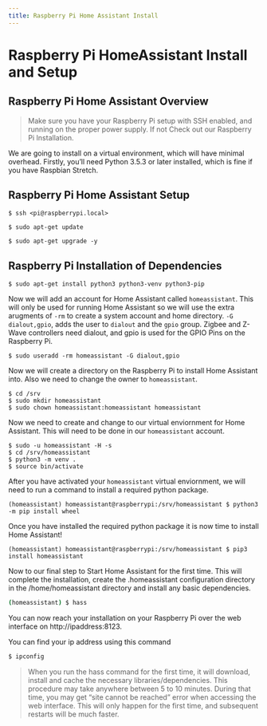 ```yaml
---
title: Raspberry Pi Home Assistant Install
---
```


Raspberry Pi HomeAssistant Install and Setup
============================================

Raspberry Pi Home Assistant Overview
------------------------------------

> Make sure you have your Raspberry Pi setup with SSH enabled, and running on the proper power supply. If not Check out our Raspberry Pi Installation.

We are going to install on a virtual environment, which will have minimal overhead. Firstly, you’ll need Python 3.5.3 or later installed, which is fine if you have Raspbian Stretch.

Raspberry Pi Home Assistant Setup
---------------------------------

~~~~~~~~~~~~~~~~~~~~~~~~~~~~~~~~~~~~~~~~~~~~~~~~~~~~~~~~~~~~~~~~~~~~~~~~~~~~~~~~ssh
$ ssh <pi@raspberrypi.local>  
~~~~~~~~~~~~~~~~~~~~~~~~~~~~~~~~~~~~~~~~~~~~~~~~~~~~~~~~~~~~~~~~~~~~~~~~~~~~~~~~

~~~~~~~~~~~~~~~~~~~~~~~~~~~~~~~~~~~~~~~~~~~~~~~~~~~~~~~~~~~~~~~~~~~~~~~~~~~~~~~~ssh
$ sudo apt-get update  
~~~~~~~~~~~~~~~~~~~~~~~~~~~~~~~~~~~~~~~~~~~~~~~~~~~~~~~~~~~~~~~~~~~~~~~~~~~~~~~~

~~~~~~~~~~~~~~~~~~~~~~~~~~~~~~~~~~~~~~~~~~~~~~~~~~~~~~~~~~~~~~~~~~~~~~~~~~~~~~~~ssh
$ sudo apt-get upgrade -y  
~~~~~~~~~~~~~~~~~~~~~~~~~~~~~~~~~~~~~~~~~~~~~~~~~~~~~~~~~~~~~~~~~~~~~~~~~~~~~~~~

Raspberry Pi Installation of Dependencies
-----------------------------------------

~~~~~~~~~~~~~~~~~~~~~~~~~~~~~~~~~~~~~~~~~~~~~~~~~~~~~~~~~~~~~~~~~~~~~~~~~~~~~~~~ssh
$ sudo apt-get install python3 python3-venv python3-pip
~~~~~~~~~~~~~~~~~~~~~~~~~~~~~~~~~~~~~~~~~~~~~~~~~~~~~~~~~~~~~~~~~~~~~~~~~~~~~~~~

Now we will add an account for Home Assistant called `homeassistant`. This will only be used for running Home Assistant so we will use the extra arugments of `-rm` to create a system account and home directory. `-G dialout,gpio`, adds the user to `dialout` and the `gpio` group. Zigbee and Z-Wave controllers need dialout, and gpio is used for the GPIO Pins on the Raspberry Pi.

~~~~~~~~~~~~~~~~~~~~~~~~~~~~~~~~~~~~~~~~~~~~~~~~~~~~~~~~~~~~~~~~~~~~~~~~~~~~~~~~ssh
$ sudo useradd -rm homeassistant -G dialout,gpio
~~~~~~~~~~~~~~~~~~~~~~~~~~~~~~~~~~~~~~~~~~~~~~~~~~~~~~~~~~~~~~~~~~~~~~~~~~~~~~~~

Now we will create a directory on the Raspberry Pi to install Home Assistant
into. Also we need to change the owner to `homeassistant`.

~~~~~~~~~~~~~~~~~~~~~~~~~~~~~~~~~~~~~~~~~~~~~~~~~~~~~~~~~~~~~~~~~~~~~~~~~~~~~~~~ssh
$ cd /srv
$ sudo mkdir homeassistant
$ sudo chown homeassistant:homeassistant homeassistant
~~~~~~~~~~~~~~~~~~~~~~~~~~~~~~~~~~~~~~~~~~~~~~~~~~~~~~~~~~~~~~~~~~~~~~~~~~~~~~~~

Now we need to create and change to our virtual enviornment for Home Assistant.
This will need to be done in our `homeassistant` account.

~~~~~~~~~~~~~~~~~~~~~~~~~~~~~~~~~~~~~~~~~~~~~~~~~~~~~~~~~~~~~~~~~~~~~~~~~~~~~~~~ssh
$ sudo -u homeassistant -H -s
$ cd /srv/homeassistant
$ python3 -m venv .
$ source bin/activate
~~~~~~~~~~~~~~~~~~~~~~~~~~~~~~~~~~~~~~~~~~~~~~~~~~~~~~~~~~~~~~~~~~~~~~~~~~~~~~~~

After you have activated your `homeassistant` virtual enviornment, we will need to run a command to install a required python package.

~~~~~~~~~~~~~~~~~~~~~~~~~~~~~~~~~~~~~~~~~~~~~~~~~~~~~~~~~~~~~~~~~~~~~~~~~~~~~~~~ssh
(homeassistant) homeassistant@raspberrypi:/srv/homeassistant $ python3 -m pip install wheel
~~~~~~~~~~~~~~~~~~~~~~~~~~~~~~~~~~~~~~~~~~~~~~~~~~~~~~~~~~~~~~~~~~~~~~~~~~~~~~~~

Once you have installed the required python package it is now time to install Home Assistant!

~~~~~~~~~~~~~~~~~~~~~~~~~~~~~~~~~~~~~~~~~~~~~~~~~~~~~~~~~~~~~~~~~~~~~~~~~~~~~~~~ssh
(homeassistant) homeassistant@raspberrypi:/srv/homeassistant $ pip3 install homeassistant
~~~~~~~~~~~~~~~~~~~~~~~~~~~~~~~~~~~~~~~~~~~~~~~~~~~~~~~~~~~~~~~~~~~~~~~~~~~~~~~~

Now to our final step to Start Home Assistant for the first time. This will complete the installation, create the .homeassistant configuration directory in the /home/homeassistant directory and install any basic dependencies.

~~~~~~~~~~~~~~~~~~~~~~~~~~~~~~~~~~~~~~~~~~~~~~~~~~~~~~~~~~~~~~~~~~~~~~~~~~~~~~~~bash
(homeassistant) $ hass
~~~~~~~~~~~~~~~~~~~~~~~~~~~~~~~~~~~~~~~~~~~~~~~~~~~~~~~~~~~~~~~~~~~~~~~~~~~~~~~~

You can now reach your installation on your Raspberry Pi over the web interface on http://ipaddress:8123.

You can find your ip address using this command

~~~~~~~~~~~~~~~~~~~~~~~~~~~~~~~~~~~~~~~~~~~~~~~~~~~~~~~~~~~~~~~~~~~~~~~~~~~~~~~~bash
$ ipconfig
~~~~~~~~~~~~~~~~~~~~~~~~~~~~~~~~~~~~~~~~~~~~~~~~~~~~~~~~~~~~~~~~~~~~~~~~~~~~~~~~



>   When you run the hass command for the first time, it will download, install
>   and cache the necessary libraries/dependencies. This procedure may take
>   anywhere between 5 to 10 minutes. During that time, you may get “site cannot
>   be reached” error when accessing the web interface. This will only happen
>   for the first time, and subsequent restarts will be much faster.

